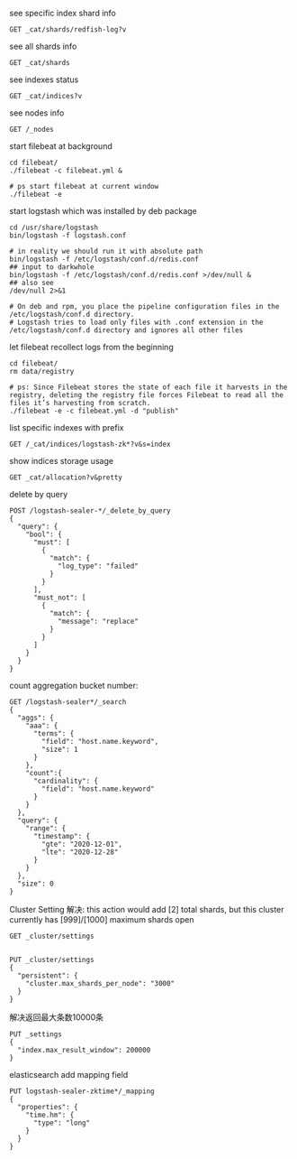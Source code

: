 see specific index shard info
```shell script
GET _cat/shards/redfish-log?v
```

see all shards info
```shell script
GET _cat/shards
```

see indexes status
```shell script
GET _cat/indices?v
```

see nodes info 
```shell script
GET /_nodes
```

start filebeat at background
```shell script
cd filebeat/
./filebeat -c filebeat.yml &

# ps start filebeat at current window
./filebeat -e
```

start logstash which was installed by deb package
```shell script
cd /usr/share/logstash
bin/logstash -f logstash.conf

# in reality we should run it with absolute path
bin/logstash -f /etc/logstash/conf.d/redis.conf
## input to darkwhole 
bin/logstash -f /etc/logstash/conf.d/redis.conf >/dev/null &
## also see
/dev/null 2>&1

# On deb and rpm, you place the pipeline configuration files in the /etc/logstash/conf.d directory. 
# Logstash tries to load only files with .conf extension in the /etc/logstash/conf.d directory and ignores all other files
```  
let filebeat recollect logs from the beginning 
```shell script
cd filebeat/
rm data/registry

# ps: Since Filebeat stores the state of each file it harvests in the registry, deleting the registry file forces Filebeat to read all the files it’s harvesting from scratch.
./filebeat -e -c filebeat.yml -d "publish"
```
list specific indexes with prefix
```shell script
GET /_cat/indices/logstash-zk*?v&s=index
```
show indices storage usage
```shell script
GET _cat/allocation?v&pretty
```
delete by query
```shell script
POST /logstash-sealer-*/_delete_by_query
{
  "query": {
    "bool": {
      "must": [
        {
          "match": {
            "log_type": "failed"
          }
        }
      ],
      "must_not": [
        {
          "match": {
            "message": "replace"
          }
        }
      ]
    }
  }
}
```

count aggregation bucket number:
```shell
GET /logstash-sealer*/_search
{
  "aggs": {
    "aaa": {
      "terms": {
        "field": "host.name.keyword",
        "size": 1
      }
    },
    "count":{
      "cardinality": {
        "field": "host.name.keyword"
      }
    }
  },
  "query": {
    "range": {
      "timestamp": {
        "gte": "2020-12-01",
        "lte": "2020-12-28"
      }
    }
  }, 
  "size": 0
}
```

Cluster Setting
解决:
this action would add [2] total shards, but this cluster currently has [999]/[1000] maximum shards open
```shell script
GET _cluster/settings


PUT _cluster/settings
{
  "persistent": {
    "cluster.max_shards_per_node": "3000"
  }
}
```
解决返回最大条数10000条
```shell
PUT _settings
{
  "index.max_result_window": 200000
}
```
elasticsearch add mapping field
```shell
PUT logstash-sealer-zktime*/_mapping
{
  "properties": {
    "time.hm": {
      "type": "long"
    }
  }
}
```
